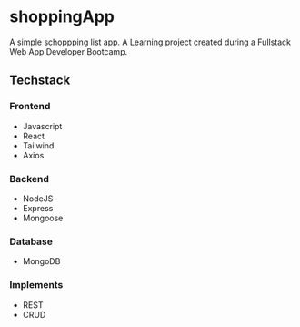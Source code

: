 # shoppingApp

A simple schoppping list app. A Learning project created during a Fullstack Web App Developer Bootcamp.

## Techstack

### Frontend

- Javascript
- React
- Tailwind
- Axios

### Backend

- NodeJS
- Express
- Mongoose

### Database

- MongoDB

### Implements

- REST
- CRUD